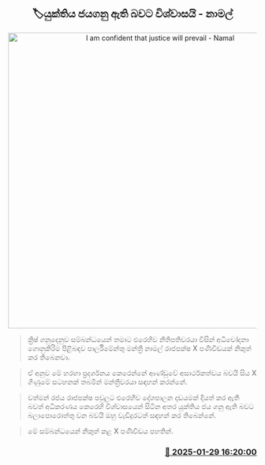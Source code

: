 <p align='center'><b><h2 align='center' title='I am confident that justice will prevail - Namal'>🏷යුක්තිය ජයගනු ඇති බවට විශ්වාසයි - නාමල්</h2></b></p>
<p align='center'><img src='https://helakuru.sgp1.cdn.digitaloceanspaces.com/esana/images/lib/namal-rajapaksha-ff.jpg' width='600' alt='I am confident that justice will prevail - Namal'></p>

> ක්‍රිෂ් ගනුදෙනුව සම්බන්ධයෙන් තමාට එරෙහිව නීතිපතිවරයා විසින් අධිචෝදනා ගොනුකිරිම පිළිබඳව පාර්ලිමේන්තු මන්ත්‍රී නාමල් රාජපක්ෂ X පණිවිඩයක් නිකුත් කර තිබෙනවා.

> ඒ අනුව මේ හරහා ප්‍රදර්ශනය කෙරෙන්නේ ආණ්ඩුවේ අසාර්ථකත්වය බවයි සිය X ගිණුමේ සටහනක් තබමින් මන්ත්‍රීවරයා සඳහන් කරන්නේ.

> වත්මන් රජය රාජපක්ෂ පවුලට එරෙහිව දේශපාලන දඩයමක් දියත් කර ඇති බවත් අධිකරණය කෙරෙහි විශ්වාසයෙන් සිටින අතර යුක්තිය ජය ගනු ඇති බවට බලාපොරොත්තු වන බවයි ඔහු වැඩිදුරටත් සඳහන් කර තිබෙන්නේ.

> මේ සම්බන්ධයෙන් නිකුත් කළ X පණිවිඩය පහතින්. 



<h3 align='right'><a href='https://www.helakuru.lk/esana/p/106994/'>📅 2025-01-29 16:20:00</a></h3>
